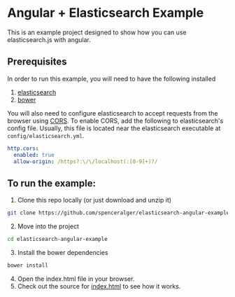 # Angular + Elasticsearch Example

This is an example project designed to show how you can use elasticsearch.js with angular.

## Prerequisites

In order to run this example, you will need to have the following installed
  1. [elasticsearch](http://www.elasticsearch.org/guide/en/elasticsearch/guide/current/_installing_elasticsearch.html)
  2. [bower](http://bower.io/#install-bower)

You will also need to configure elasticsearch to accept requests from the browser using [CORS](http://en.wikipedia.org/wiki/Cross-origin_resource_sharing). To enable CORS, add the following to elasticsearch's config file. Usually, this file is located near the elasticsearch executable at `config/elasticsearch.yml`.

```yml
http.cors:
  enabled: true
  allow-origin: /https?:\/\/localhost(:[0-9]+)?/
```

## To run the example:
1. Clone this repo locally (or just download and unzip it)

  ```sh
  git clone https://github.com/spenceralger/elasticsearch-angular-example.git
  ```

2. Move into the project

  ```sh
  cd elasticsearch-angular-example
  ```

3. Install the bower dependencies

  ```sh
  bower install
  ```

4. Open the index.html file in your browser.
5. Check out the source for [index.html](https://github.com/spenceralger/elasticsearch-angular-example/blob/master/index.html) to see how it works.
